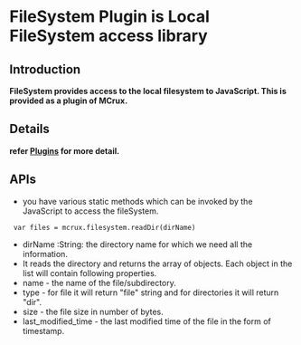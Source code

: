 # **FileSystem** Plugin is Local FileSystem access library #

## Introduction ##

**FileSystem provides access to the local filesystem to JavaScript. This is provided as a plugin of MCrux.**

## Details ##

**refer [Plugins](http://code.google.com/p/mcrux/wiki/Plugins) for more detail.**

## APIs ##

  * you have various static methods which can be invoked by the JavaScript to access the fileSystem.


` var files = mcrux.filesystem.readDir(dirName)`
  * dirName :String: the directory name for which we need all the information.
  * It reads the directory and returns the array of objects. Each object in the list will contain following properties.
  * name - the name of the file/subdirectory.
  * type - for file it will return "file" string and for directories it will return "dir".
  * size - the file size in number of bytes.
  * last\_modified\_time - the last modified time of the file in the form of timestamp.